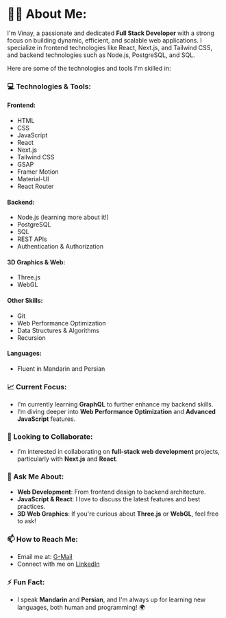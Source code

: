 # 👨‍💻 About Me:
I'm Vinay, a passionate and dedicated **Full Stack Developer** with a strong focus on building dynamic, efficient, and scalable web applications. I specialize in frontend technologies like React, Next.js, and Tailwind CSS, and backend technologies such as Node.js, PostgreSQL, and SQL. 

Here are some of the technologies and tools I'm skilled in:

### 💻 Technologies & Tools:

#### **Frontend**:
- HTML
- CSS
- JavaScript
- React
- Next.js
- Tailwind CSS
- GSAP
- Framer Motion
- Material-UI
- React Router

#### **Backend**:
- Node.js (learning more about it!)
- PostgreSQL
- SQL
- REST APIs
- Authentication & Authorization

#### **3D Graphics & Web**:
- Three.js
- WebGL

#### **Other Skills**:
- Git
- Web Performance Optimization
- Data Structures & Algorithms
- Recursion

#### **Languages**:
- Fluent in Mandarin and Persian

### 📈 Current Focus:
- I'm currently learning **GraphQL** to further enhance my backend skills.
- I’m diving deeper into **Web Performance Optimization** and **Advanced JavaScript** features.

### 🌱 Looking to Collaborate:
- I'm interested in collaborating on **full-stack web development** projects, particularly with **Next.js** and **React**.

### 💬 Ask Me About:
- **Web Development**: From frontend design to backend architecture.
- **JavaScript & React**: I love to discuss the latest features and best practices.
- **3D Web Graphics**: If you're curious about **Three.js** or **WebGL**, feel free to ask!

### 📫 How to Reach Me:
- Email me at: [G-Mail](vinaykkumar248@gmail.com)
- Connect with me on [LinkedIn](https://www.linkedin.com/in/your-profile)

### ⚡ Fun Fact:
- I speak **Mandarin** and **Persian**, and I'm always up for learning new languages, both human and programming! 🌍
